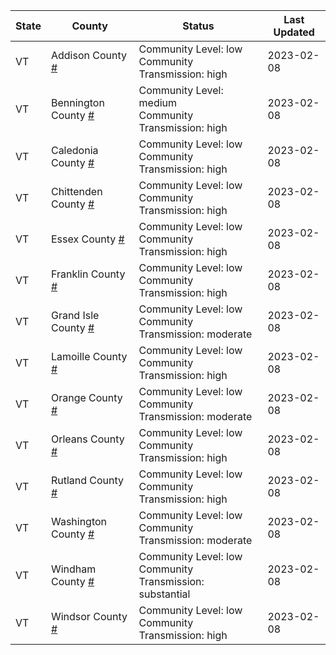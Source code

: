 State | County | Status | Last Updated
--- | --- | --- | --- 
VT | Addison County <a href="#addison_county">#</a> | <a name="addison_county"></a>Community Level: low<br/>Community Transmission: high | 2023-02-08
VT | Bennington County <a href="#bennington_county">#</a> | <a name="bennington_county"></a>Community Level: medium<br/>Community Transmission: high | 2023-02-08
VT | Caledonia County <a href="#caledonia_county">#</a> | <a name="caledonia_county"></a>Community Level: low<br/>Community Transmission: high | 2023-02-08
VT | Chittenden County <a href="#chittenden_county">#</a> | <a name="chittenden_county"></a>Community Level: low<br/>Community Transmission: high | 2023-02-08
VT | Essex County <a href="#essex_county">#</a> | <a name="essex_county"></a>Community Level: low<br/>Community Transmission: high | 2023-02-08
VT | Franklin County <a href="#franklin_county">#</a> | <a name="franklin_county"></a>Community Level: low<br/>Community Transmission: high | 2023-02-08
VT | Grand Isle County <a href="#grand_isle_county">#</a> | <a name="grand_isle_county"></a>Community Level: low<br/>Community Transmission: moderate | 2023-02-08
VT | Lamoille County <a href="#lamoille_county">#</a> | <a name="lamoille_county"></a>Community Level: low<br/>Community Transmission: high | 2023-02-08
VT | Orange County <a href="#orange_county">#</a> | <a name="orange_county"></a>Community Level: low<br/>Community Transmission: moderate | 2023-02-08
VT | Orleans County <a href="#orleans_county">#</a> | <a name="orleans_county"></a>Community Level: low<br/>Community Transmission: high | 2023-02-08
VT | Rutland County <a href="#rutland_county">#</a> | <a name="rutland_county"></a>Community Level: low<br/>Community Transmission: high | 2023-02-08
VT | Washington County <a href="#washington_county">#</a> | <a name="washington_county"></a>Community Level: low<br/>Community Transmission: moderate | 2023-02-08
VT | Windham County <a href="#windham_county">#</a> | <a name="windham_county"></a>Community Level: low<br/>Community Transmission: substantial | 2023-02-08
VT | Windsor County <a href="#windsor_county">#</a> | <a name="windsor_county"></a>Community Level: low<br/>Community Transmission: high | 2023-02-08

